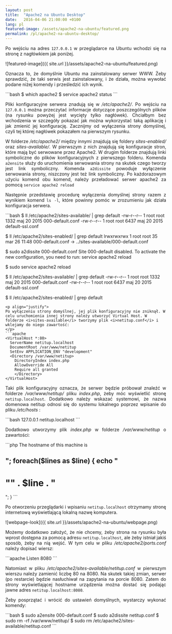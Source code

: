 ```yaml
---
layout: post
title:  "Apache2 na Ubuntu Desktop"
date:   2016-04-06 21:00:00 +0100
lang: pl
featured-image: /assets/apache2-na-ubuntu/featured.png
permalink: /pl/apache2-na-ubuntu-desktop/
---
```


<p align="justify">
Po wejściu na adres <code>127.0.0.1</code> w przeglądarce na Ubuntu wchodzi się na stronę z nagłówkiem jak poniżej.
</p>
<!--more-->
![featured-image]({{ site.url }}/assets/apache2-na-ubuntu/featured.png)
<p align="justify">
Oznacza to, że domyślnie Ubuntu ma zainstalowany serwer WWW. Żeby sprawdzić, że taki serwis jest zainstalowany, i że działa, można wywołać podane niżej komendy i prześledzić ich wynik.
</p>
```bash
$ which apache2
$ service apache2 status
```
<p align="justify">
Pliki konfiguracyjne serwera znadują się w <i>/etc/apache2/</i>. Po wejściu na <code>127.0.0.1</code> można przeczytać informacje dotyczące poszczególnych plików (na rysunku powyżej jest wycięty tylko nagłówek). Chciałbym bez wchodzenia w szczegóły pokazać jak można wykorzystać taką aplikację i jak zmienić jej konfigurację. Zacznijmy od wyłączenia strony domyślnej, czyli tej której nagłówek pokazałem na pierwszym rysunku.
</p>
<p align="justify">
W folderze <i>/etc/apache2/</i> między innymi znajdują się foldery <i>sites-enabled/</i> oraz <i>sites-available/</i>. W pierwszym z nich znajdują się konfiguracje stron, które mają być serwowane przez Apache2. W drugim folderze znajdują linki symboliczne do plików konfiguracyjnych z pierwszego folderu. Komenda <code>a2ensite</code> służy do uruchomienia serwowania strony na skutek czego tworzy jest link symboliczny. Komenda <code>a2dissite</code> powoduje wyłączenie serwowania strony, niszczony jest też link symboliczny. Po każdorazowym użyciu komend obu komend, należy przeładować serwer apache2 za pomocą <code>service apache2 reload</code>
</p>
<p align="justify">
Następnie przedstawię procedurę wyłączenia domyślnej strony razem z wynikiem komend <code>ls -l</code>, które powinny pomóc w zrozumieniu jak działa konfiguracja serwera.
</p>
```bash
$ ll /etc/apache2/sites-available/ | grep default
-rw-r--r-- 1 root root 1332 maj 20 2015 000-default.conf
-rw-r--r-- 1 root root 6437 maj 20 2015 default-ssl.conf

$ ll /etc/apache2/sites-enabled/ | grep default
lrwxrwxrwx 1 root root 35 mar 26 11:48 000-default.conf -> ../sites-available/000-default.conf

$ sudo a2dissite 000-default.conf
Site 000-default disabled.
To activate the new configuration, you need to run:
service apache2 reload

$ sudo service apache2 reload

$ ll /etc/apache2/sites-available/ | grep default
-rw-r--r-- 1 root root 1332 maj 20 2015 000-default.conf
-rw-r--r-- 1 root root 6437 maj 20 2015 default-ssl.conf

$ ll /etc/apache2/sites-enabled/ | grep default
```
<p align="justify">
Po wyłączeniu strony domyślnej, jej plik konfiguracyjny nie zniknął. W celu uruchomienia innej strony należy utworzyć Virtual Host. W folderze <i>sites-available</i> tworzymy plik <i>netitup.conf</i> i wklejamy do niego zawartość:
</p>
```apache
<VirtualHost *:80>
  ServerName netitup.localhost
  DocumentRoot /var/www/netitup
  SetEnv APPLICATION_ENV "development"
  <Directory /var/www/netitup>
    DirectoryIndex index.php
    AllowOverride All
    Require all granted
    </Directory>
</VirtualHost>
```
<p align="justify">
Taki plik konfiguracyjny oznacza, że serwer będzie próbował znaleźć w folderze <i>/var/www/netitup/</i> pliku <i>index.php</i>, żeby móc wyświetlić stronę <code>netitup.localhost</code>. Dodatkowo należy wskazać systemowi, że nazwa domenowa netitup odnosi się do systemu lokalnego poprzez wpisanie do pliku <i>/etc/hosts</i> :
</p>
```bash
127.0.0.1   netitup.localhost
```
<p align="justify">
Dodatkowo utworzymy plik <i>index.php</i> w folderze <i>/var/www/netitup</i> o zawartości:
</p>
```php
<?php
    $lines = file("/etc/hostname");
    echo "<h2> The hostname of this machine is <h2>";
    foreach($lines as $line) {
        echo "<h1>"" . $line . "</h1>";
    }
```
<p align="justify">
Po otworzeniu przeglądarki i wpisaniu <code>netitup.localhost</code> otrzymamy  stronę internetową wyświetlającą lokalną nazwę komputera.
</p>
![webpage-look]({{ site.url }}/assets/apache2-na-ubuntu/webpage.png)
<p align="justify">
Możemy dodatkowo założyć, że nie chcemy, żeby strona na rysunku była wprost dostępna za pomocą adresu <code>netitup.localhost</code>, ale żeby istniał jakiś sposób, żeby na nią wejść. W tym celu w pliku <i>/etc/apache2/ports.conf</i>  należy dopisać wiersz:
</p>
```apache
Listen 8080
```
<p align="justify">
Natomiast w pliku  <i>/etc/apache2/sites-available/netitup.conf</i> w pierwszym wierszu należy zamienić liczbę 80 na 8080. Na skutek takiej zmian, serwer (po restarcie) będzie nasłuchiwał na zapytania na porcie 8080. Zatem do strony wyświetlającej hostname urządzenia można dostać się podając jawne adres <code>netitup.localhost:8080</code>.
</p>
<p align="justify">Żeby posprzątać i wrócić do ustawień domyślnych, wystarczy wykonać komendy:
</p>
```bash
$ sudo a2ensite 000-default.conf
$ sudo a2dissite netitup.conf
$ sudo rm -rf /var/www/netitup/
$ sudo rm /etc/apache2/sites-available/netitup.conf
```